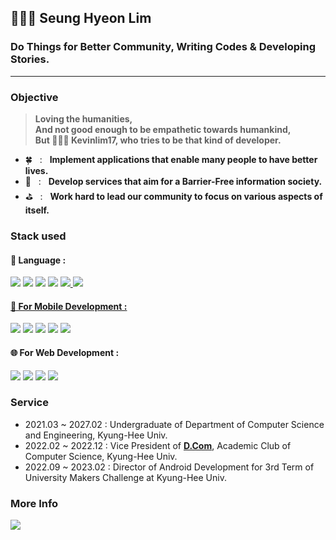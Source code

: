 ## 🧑🏻‍💻 Seung Hyeon Lim
### Do Things for Better Community, Writing Codes & Developing Stories. 
   
---
### Objective
> **Loving the humanities, </br> And not good enough to be empathetic towards humankind, </br> But 🧑🏻‍💻 Kevinlim17, who tries to be that kind of developer.**

- 🍀 &nbsp; :  &nbsp; **Implement applications that enable many people to have better lives.** </br>
- 🚧 &nbsp; :  &nbsp; **Develop services that aim for a Barrier-Free information society.** </br>
- ⛳️ &nbsp; :  &nbsp; **Work hard to lead our community to focus on various aspects of itself.** </br>

### Stack used
#### 💬 Language :
<a href="https://www.oracle.com/kr/java/"><img src="https://img.shields.io/badge/Java-FC8019?style=for-the-badge&logo=Oracle&logoColor=white"/></a>
<a href="https://www.python.org/"><img src="https://img.shields.io/badge/Python-3766AB?style=for-the-badge&logo=Python&logoColor=white"/></a>
<a href="http://www.tcpschool.com/cpp/intro"><img src="https://img.shields.io/badge/C++-00599C?style=for-the-badge&logo=C%2B%2B&logoColor=white"/></a>
<a href="https://kotlinlang.org/"><img src="https://img.shields.io/badge/Kotlin-7F52FF?style=for-the-badge&logo=Kotlin&logoColor=orange"/></a>
<a href="https://developer.apple.com/kr/swift/"><img src="https://img.shields.io/badge/Swift-F05138?style=for-the-badge&logo=Swift&logoColor=white">
<a href="https://www.typescriptlang.org/"><img src="https://img.shields.io/badge/TypeScript-3178C6?style=for-the-badge&logo=TypeScript&logoColor=white">


#### 📱 For Mobile Development :
<a href="https://developer.android.com/"><img src="https://img.shields.io/badge/Android-6cff8b?style=for-the-badge&logo=Android Studio&logoColor=blue"/></a>
<a href="https://m3.material.io/"><img src="https://img.shields.io/badge/Material-757575?style=for-the-badge&logo=Material Design&logoColor=white"/></a>
<a href="https://developer.android.com/jetpack/compose"><img src="https://img.shields.io/badge/Compose-4285F4?style=for-the-badge&logo=Jetpack Compose&logoColor=white"/></a>
<a href="https://www.tensorflow.org/lite"><img src="https://img.shields.io/badge/TF Lite-FF6F00?style=for-the-badge&logo=Tensorflow&logoColor=white"/></a>
<a href="https://firebase.google.com/"><img src="https://img.shields.io/badge/Firebase-FFCA28?style=for-the-badge&logo=Firebase&logoColor=orange"/></a>


#### 🌐 For Web Development :
<a href="https://react.dev/"><img src="https://img.shields.io/badge/React-61DAFB?style=for-the-badge&logo=React&logoColor=blue"/></a>
<a href="https://www.gatsbyjs.com/"><img src="https://img.shields.io/badge/Gatsby-663399?style=for-the-badge&logo=Gatsby&logoColor=white"/></a>
<a href="https://graphql.org/"><img src="https://img.shields.io/badge/GraphQL-E10098?style=for-the-badge&logo=GraphQL&logoColor=white"/></a>
<a href="https://nodejs.org/en"><img src="https://img.shields.io/badge/NodeJS-339933?style=for-the-badge&logo=Node.JS&logoColor=white"/></a>


### Service
- 2021.03 ~ 2027.02 : Undergraduate of Department of Computer Science and Engineering, Kyung-Hee Univ.
- 2022.02 ~ 2022.12 : Vice President of [**D.Com**](https://github.com/Dcom-KHU), Academic Club of Computer Science, Kyung-Hee Univ.
- 2022.09 ~ 2023.02 : Director of Android Development for 3rd Term of University Makers Challenge at Kyung-Hee Univ.


### More Info
<a href="https://kevinlim17.notion.site/Resume-b005a778a6b943ba814d4cb2e20e3b4e">
<img src="https://img.shields.io/badge/Notion Resume-000000?style=for-the-badge&logo=Notion&logoColor=white"/></a>

<!--
**kevinlim17/kevinlim17** is a ✨ _special_ ✨ repository because its `README.md` (this file) appears on your GitHub profile.

Here are some ideas to get you started:

- 🔭 I’m currently working on ...
- 🌱 I’m currently learning ...
- 👯 I’m looking to collaborate on ...
- 🤔 I’m looking for help with ...
- 💬 Ask me about ...
- 📫 How to reach me: ...
- 😄 Pronouns: ...
- ⚡ Fun fact: ...
-->
